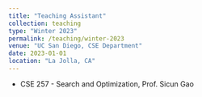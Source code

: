 ```yaml
---
title: "Teaching Assistant"
collection: teaching
type: "Winter 2023"
permalink: /teaching/winter-2023
venue: "UC San Diego, CSE Department"
date: 2023-01-01
location: "La Jolla, CA"
---
```

- CSE 257 - Search and Optimization, Prof. Sicun Gao